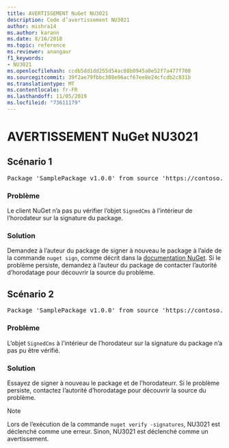 ```yaml
---
title: AVERTISSEMENT NuGet NU3021
description: Code d’avertissement NU3021
author: mishra14
ms.author: karann
ms.date: 8/16/2018
ms.topic: reference
ms.reviewer: anangaur
f1_keywords:
- NU3021
ms.openlocfilehash: ccdb5dd1dd255d54ac08b0945a0e52f7a477f700
ms.sourcegitcommit: 39f2ae79fbbc308e06acf67ee8e24cfcdb2c831b
ms.translationtype: MT
ms.contentlocale: fr-FR
ms.lasthandoff: 11/05/2019
ms.locfileid: "73611179"
---
```

# <a name="nuget-warning-nu3021"></a>AVERTISSEMENT NuGet NU3021

## <a name="scenario-1"></a>Scénario 1

<pre>Package 'SamplePackage v1.0.0' from source 'https://contoso.com/index.json': The primary signature's timestamp signature validation failed.</pre>

### <a name="issue"></a>Problème

Le client NuGet n’a pas pu vérifier l’objet `SignedCms` à l’intérieur de l’horodateur sur la signature du package.


### <a name="solution"></a>Solution

Demandez à l’auteur du package de signer à nouveau le package à l’aide de la commande `nuget sign`, comme décrit dans la [documentation NuGet](https://docs.microsoft.com/nuget/create-packages/sign-a-package). Si le problème persiste, demandez à l’auteur du package de contacter l’autorité d’horodatage pour découvrir la source du problème.



## <a name="scenario-2"></a>Scénario 2

<pre>Package 'SamplePackage v1.0.0' from source 'https://contoso.com/index.json': The timestamp signature validation failed.</pre>

### <a name="issue"></a>Problème

L’objet `SignedCms` à l’intérieur de l’horodateur sur la signature du package n’a pas pu être vérifié.


### <a name="solution"></a>Solution

Essayez de signer à nouveau le package et de l’horodateurr. Si le problème persiste, contactez l’autorité d’horodatage pour découvrir la source du problème.


> [!Note]
> Lors de l’exécution de la commande `nuget verify -signatures`, NU3021 est déclenché comme une erreur. Sinon, NU3021 est déclenché comme un avertissement.